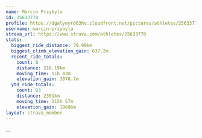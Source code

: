 ```yaml
---
name: Marcin Przybyla
id: 25633770
profile: https://dgalywyr863hv.cloudfront.net/pictures/athletes/25633770/12947173/2/large.jpg
username: marcin-przybyla
strava_url: https://www.strava.com/athletes/25633770
stats:
  biggest_ride_distance: 79.09km
  biggest_climb_elevation_gain: 637.2m
  recent_ride_totals:
    count: 8
    distance: 216.19km
    moving_time: 11h 43m
    elevation_gain: 3078.7m
  ytd_ride_totals:
    count: 83
    distance: 2351km
    moving_time: 115h 57m
    elevation_gain: 19686m
layout: strava_member
--- 
```

...
